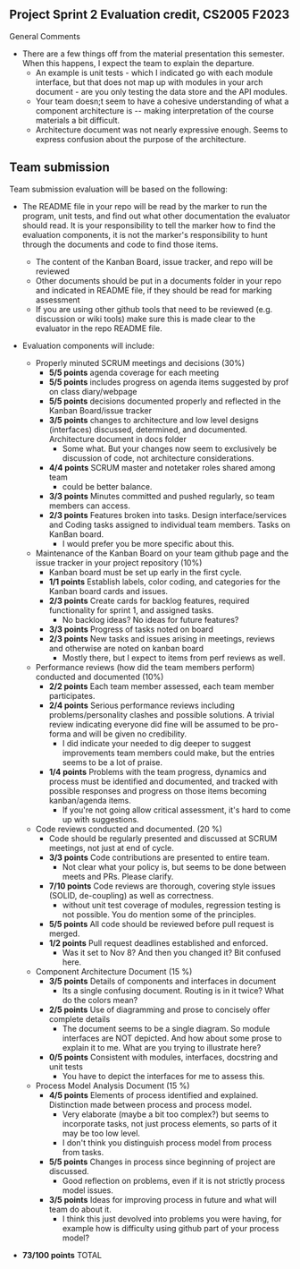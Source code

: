 

## Project Sprint 2 Evaluation credit, CS2005 F2023

General Comments

* There are a few things off from the material presentation this semester. When this happens, I expect the team to explain the departure.
  * An example is unit tests - which I indicated go with each module interface, but that does not map up with modules in your arch document - are you only testing the data store and the API modules.
  * Your team doesn;t seem to have a cohesive understanding of what a component architecture is -- making interpretation of the course materials a bit difficult.
  * Architecture document was not nearly expressive enough. Seems to express confusion about the purpose of the architecture.

## Team submission

Team submission evaluation will be based on the following:

* The README file in your repo will be read by the marker to run the program, unit tests, and find out what other documentation the evaluator should read. It is your responsibility to tell the marker how to find the evaluation components, it is not the marker's responsibility to hunt through the documents and code to find those items.
  * The content of the Kanban Board, issue tracker, and repo will be reviewed
  * Other documents should be put in a documents folder in your repo and indicated in README file, if they should be read for marking assessment
  * If you are using other github tools that need to be reviewed (e.g. discussion or wiki tools) make sure this is made clear to the evaluator in the repo README file.

* Evaluation components will include:
  * Properly minuted SCRUM meetings and decisions (30%)
    * **5/5 points** agenda coverage for each meeting
    * **5/5 points** includes progress on agenda items suggested by prof on class diary/webpage
    * **5/5 points** decisions documented properly and reflected in the Kanban Board/issue tracker
    * **3/5 points** changes to architecture and low level designs (interfaces) discussed, determined, and documented. Architecture document in docs folder
      * Some what. But your changes now seem to exclusively be discussion of code, not architecture considerations.
    * **4/4 points** SCRUM master and notetaker roles shared among team
      * could be better balance.
    * **3/3 points** Minutes committed and pushed regularly, so team members can access.
    * **2/3 points** Features broken into tasks. Design interface/services and Coding tasks assigned to individual team members. Tasks on KanBan board.
      * I would prefer you be more specific about this.
  * Maintenance of the Kanban Board on your team github page and the issue tracker in your project repository (10%)
    * Kanban board must be set up early in the first cycle. 
    * **1/1 points** Establish labels, color coding, and categories for the Kanban board cards and issues. 
    * **2/3 points** Create cards for backlog features, required functionality for sprint 1, and assigned tasks.
      * No backlog ideas? No ideas for future features?
    * **3/3 points** Progress of tasks noted on board
    * **2/3 points** New tasks and issues arising in meetings, reviews and otherwise are noted on kanban board
      * Mostly there, but I expect to items from perf reviews as well. 
  * Performance reviews (how did the team members perform) conducted and documented (10%)
    * **2/2 points** Each team member assessed, each team member participates.
    * **2/4 points** Serious performance reviews including problems/personality clashes and possible solutions. A trivial review indicating everyone did fine will be assumed to be pro-forma and will be given no credibility.
      * I did indicate your needed to dig deeper to suggest improvements team members could make, but the entries seems to be a lot of praise. 
    * **1/4 points** Problems with the team progress, dynamics and process must be identified and documented, and tracked with possible responses and progress on those items becoming kanban/agenda items.
      * If you're not going allow critical assessment, it's hard to come up with suggestions.
  * Code reviews conducted and documented. (20 %)
    * Code should be regularly presented and discussed at SCRUM meetings, not just at end of cycle.
    * **3/3 points** Code contributions are presented to entire team.
      * Not clear what your policy is, but seems to be done between meets and PRs. Please clarify.
    * **7/10 points** Code reviews are thorough, covering style issues (SOLID, de-coupling) as well as correctness. 
      * without unit test coverage of modules, regression testing is not possible. You do mention some of the principles.
    * **5/5 points** All code should be reviewed before pull request is merged.
    * **1/2 points** Pull request deadlines established and enforced.
      * Was it set to Nov 8? And then you changed it? Bit confused here.
  * Component Architecture Document (15 %)
    * **3/5 points** Details of components and interfaces in document
      * Its a single confusing document. Routing is in it twice? What do the colors mean?
    * **2/5 points** Use of diagramming and prose to concisely offer complete details
      * The document seems to be a single diagram. So module interfaces are NOT depicted. And how about some prose to explain it to me. What are you trying to illustrate here?
    * **0/5 points** Consistent with modules, interfaces, docstring and unit tests
      * You have to depict the interfaces for me to assess this.
  * Process Model Analysis Document (15 %)
    * **4/5 points** Elements of process identified and explained. Distinction made between process and process model.
      * Very elaborate (maybe a bit too complex?) but seems to incorporate tasks, not just process elements, so parts of it may be too low level.
      * I don't think you distinguish process model from process from tasks.
    * **5/5 points** Changes in process since beginning of project are discussed.
      * Good reflection on problems, even if it is not strictly process model issues.
    * **3/5 points** Ideas for improving process in future and what will team do about it.
      * I think this just devolved into problems you were having, for example how is difficulty using github part of your process model?

* **73/100 points** TOTAL



